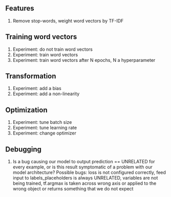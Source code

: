 ## Features
1. Remove stop-words, weight word vectors by TF-IDF

## Training word vectors
1. Experiment: do not train word vectors
2. Experiment: train word vectors
3. Experiment: train word vectors after N epochs, N a hyperparameter

## Transformation
1. Experiment: add a bias
2. Experiment: add a non-linearity

## Optimization
1. Experiment: tune batch size
2. Experiment: tune learning rate
3. Experiment: change optimizer

## Debugging
1. Is a bug causing our model to output prediction == UNRELATED for every
   example, or is this result symptomatic of a problem with our model 
   architecture? Possible bugs: loss is not configured correctly, feed input
   to labels_placeholders is always UNRELATED, variables are not being trained,
   tf.argmax is taken across wrong axis or applied to the wrong object or
   returns something that we do not expect


